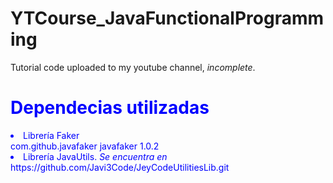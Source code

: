 # YTCourse_JavaFunctionalProgramming
Tutorial code uploaded to my youtube channel, *incomplete*.

<div style="color:blue;">
  <h1>Dependecias utilizadas</h1>
  <li>Librería Faker<div>
  		<dependency>
			<groupId>com.github.javafaker</groupId>
			<artifactId>javafaker</artifactId>
			<version>1.0.2</version>
		</dependency></div
  </li>
  <li>Librería JavaUtils. <i>Se encuentra en</i> https://github.com/Javi3Code/JeyCodeUtilitiesLib.git</li>
</div>
